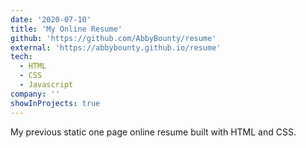 ```yaml
---
date: '2020-07-10'
title: 'My Online Resume'
github: 'https://github.com/AbbyBounty/resume'
external: 'https://abbybounty.github.io/resume'
tech:
  - HTML
  - CSS
  - Javascript
company: ''
showInProjects: true
---
```


My previous static one page online resume built with HTML and CSS.
